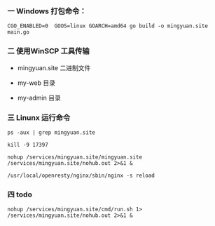 ### 一 Windows 打包命令：

`CGO_ENABLED=0  GOOS=linux GOARCH=amd64 go build -o mingyuan.site main.go`

### 二 使用WinSCP 工具传输

- mingyuan.site 二进制文件

- my-web 目录

- my-admin 目录

### 三 Linunx 运行命令

```
ps -aux | grep mingyuan.site

kill -9 17397

nohup /services/mingyuan.site/mingyuan.site /services/mingyuan.site/nohub.out 2>&1 &

/usr/local/openresty/nginx/sbin/nginx -s reload

```

### 四 todo

`nohup /services/mingyuan.site/cmd/run.sh 1> /services/mingyuan.site/nohub.out 2>&1 &`